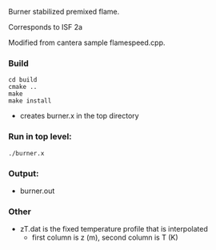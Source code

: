 Burner stabilized premixed flame.

Corresponds to ISF 2a

Modified from cantera sample flamespeed.cpp. 

### Build
```
cd build
cmake ..
make
make install
```
* creates burner.x in the top directory


### Run in top level:
```
./burner.x
```

### Output:
* burner.out

### Other
* zT.dat is the fixed temperature profile that is interpolated
    * first column is z (m), second column is T (K)



